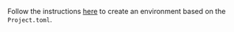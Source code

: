 Follow the instructions [here](https://julialang.github.io/Pkg.jl/v1/environments/#Using-someone-else's-project)
to create an environment based on the `Project.toml`.
